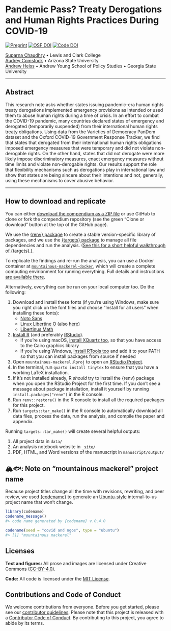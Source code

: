 

<!-- README.md is generated from README.qmd. Please edit that file -->

# Pandemic Pass? Treaty Derogations and Human Rights Practices During COVID-19

<!-- badges: start -->

[![Preprint](https://img.shields.io/badge/Preprint-10.31235%2Fosf.io%2Fy8ked-blue)](https://doi.org/10.31235/osf.io/y8ked)
[![OSF
DOI](https://img.shields.io/badge/OSF-10.17605%2FOSF.IO%2FAQVNK-blue)](https://doi.org/10.17605/OSF.IO/AQVNK)
[![Code
DOI](https://zenodo.org/badge/DOI/10.5281/zenodo.12817616.svg)](https://doi.org/10.5281/zenodo.12817616)
<!-- badges: end -->

[Suparna Chaudhry](https://www.suparnachaudhry.com/) • Lewis and Clark
College  
[Audrey Comstock](https://audreylcomstock.weebly.com/) • Arizona State
University  
[Andrew Heiss](https://www.andrewheiss.com/) • Andrew Young School of
Policy Studies • Georgia State University

------------------------------------------------------------------------

## Abstract

This research note asks whether states issuing pandemic-era human rights
treaty derogations implemented emergency provisions as intended or used
them to abuse human rights during a time of crisis. In an effort to
combat the COVID-19 pandemic, many countries declared states of
emergency and derogated (temporarily suspended) from their international
human rights treaty obligations. Using data from the Varieties of
Democracy PanDem dataset and the Oxford COVID-19 Government Response
Tracker, we find that states that derogated from their international
human rights obligations imposed emergency measures that were temporary
and did not violate non-derogable rights. On the other hand, states that
did not derogate were more likely impose discriminatory measures, enact
emergency measures without time limits and violate non-derogable rights.
Our results support the role that flexibility mechanisms such as
derogations play in international law and show that states are being
sincere about their intentions and not, generally, using these
mechanisms to cover abusive behavior.

------------------------------------------------------------------------

## How to download and replicate

You can either [download the compendium as a ZIP
file](./archive/main.zip) or use GitHub to clone or fork the compendium
repository (see the green “Clone or download” button at the top of the
GitHub page).

We use the [{renv}
package](https://rstudio.github.io/renv/articles/renv.html) to create a
stable version-specific library of packages, and we use the [{targets}
package](https://docs.ropensci.org/targets/) to manage all file
dependencies and run the analysis. ([See this for a short helpful
walkthrough of
{targets}.](https://books.ropensci.org/targets/walkthrough.html)).

To replicate the findings and re-run the analysis, you can use a Docker
container at
[`mountainous-mackerel-docker`](https://github.com/andrewheiss/mountainous-mackerel-docker),
which will create a complete computing envirionment for running
everything. Full details and instructions [are available
there](https://github.com/andrewheiss/mountainous-mackerel-docker).

Alternatively, everything can be run on your local computer too. Do the
following:

1.  Download and install these fonts (if you’re using Windows, make sure
    you right click on the font files and choose “Install for all users”
    when installing these fonts):
    - [Noto Sans](https://fonts.google.com/specimen/Noto+Sans)
    - [Linux Libertine
      O](https://www.cufonfonts.com/font/linux-libertine-o) (also
      [here](https://sourceforge.net/projects/linuxlibertine/))
    - [Libertinus Math](https://github.com/alerque/libertinus)
2.  [Install R](https://cloud.r-project.org/) (and preferably
    [RStudio](https://www.rstudio.com/products/rstudio/download/#download)).
    - If you’re using macOS, [install XQuartz
      too](https://www.xquartz.org/), so that you have access to the
      Cairo graphics library
    - If you’re using Windows, [install RTools
      too](https://cran.r-project.org/bin/windows/Rtools/) and add it to
      your PATH so that you can install packages from source if needed
3.  Open `mountainous-mackerel.Rproj` to open an [RStudio
    Project](https://r4ds.had.co.nz/workflow-projects.html).
4.  In the terminal, run `quarto install tinytex` to ensure that you
    have a working LaTeX installation.
5.  If it’s not installed already, R *should* try to install the {renv}
    package when you open the RStudio Project for the first time. If you
    don’t see a message about package installation, install it yourself
    by running `install.packages("renv")` in the R console.
6.  Run `renv::restore()` in the R console to install all the required
    packages for this project.
7.  Run `targets::tar_make()` in the R console to automatically download
    all data files, process the data, run the analysis, and compile the
    paper and appendix.

Running `targets::tar_make()` will create several helpful outputs:

1.  All project data in `data/`
2.  An analysis notebook website in `_site/`
3.  PDF, HTML, and Word versions of the manuscript in
    `manuscript/output/`

## 🏔️🐟: Note on “mountainous mackerel” project name

Because project titles change all the time with revisions, rewriting,
and peer review, we used [{codename}](http://svmiller.com/codename/) to
generate an [Ubuntu-style](https://wiki.ubuntu.com/DevelopmentCodeNames)
internal-to-us project name that won’t change.

``` r
library(codename)
codename_message()
#> code name generated by {codename} v.0.4.0

codename(seed = "covid and ngos", type = "ubuntu")
#> [1] "mountainous mackerel"
```

## Licenses

**Text and figures:** All prose and images are licensed under Creative
Commons ([CC-BY-4.0](http://creativecommons.org/licenses/by/4.0/)).

**Code:** All code is licensed under the [MIT License](LICENSE.md).

## Contributions and Code of Conduct

We welcome contributions from everyone. Before you get started, please
see our [contributor guidelines](CONTRIBUTING.md). Please note that this
project is released with a [Contributor Code of
Conduct](https://contributor-covenant.org/version/2/0/CODE_OF_CONDUCT.html).
By contributing to this project, you agree to abide by its terms.
